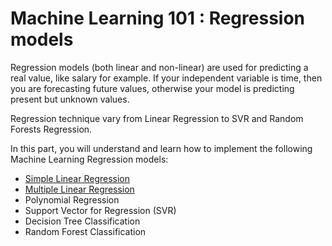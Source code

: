 # Machine Learning 101 : Regression models

Regression models (both linear and non-linear) are used for predicting a real value, like salary for example. If your independent variable is time, then you are forecasting future values, otherwise your model is predicting present but unknown values.  

Regression technique vary from Linear Regression to SVR and Random Forests Regression.

In this part, you will understand and learn how to implement the following Machine Learning Regression models:

+ [Simple Linear Regression][]
+ [Multiple Linear Regression][]
+ Polynomial Regression
+ Support Vector for Regression (SVR)
+ Decision Tree Classification
+ Random Forest Classification

[Simple Linear Regression]:Simple%20Linear%20Regression.md
[Multiple Linear Regression]:Multi%20Linear%20Regression.md